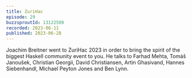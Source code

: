 ```yaml
---
title: ZuriHac
episode: 29
buzzsproutId: 13122509
recorded: 2023-06-11
published: 2023-06-28
---
```


Joachim Breitner went to ZuriHac 2023 in order to bring the spirit of the biggest Haskell community event to you. He talks to Farhad Mehta, Tomáš Janoušek, Christian Georgii, David Christiansen, Artin Ghasivand, Hannes Siebenhandl, Michael Peyton Jones and Ben Lynn.
